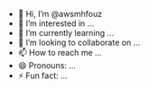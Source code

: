 - 👋 Hi, I’m @awsmhfouz
- 👀 I’m interested in ...
- 🌱 I’m currently learning ...
- 💞️ I’m looking to collaborate on ...
- 📫 How to reach me ...
- 😄 Pronouns: ...
- ⚡ Fun fact: ...

<!---
awsmhfouz/awsmhfouz is a ✨ special ✨ repository because its `README.md` (this file) appears on your GitHub profile.
You can click the Preview link to take a look at your changes.
--->
